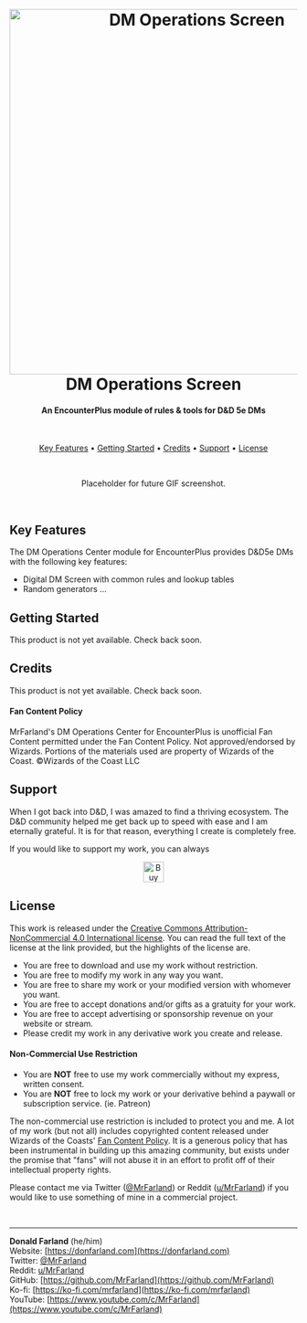 <h1 align="center">
    <br>
    <img src="https://donfarland.com/wp-content/uploads/2021/07/1.png" alt="DM Operations Screen" width="640">
    <br>
    DM Operations Screen
    <br>
</h1>
<h4 align="center">An EncounterPlus module of rules & tools for D&D 5e DMs</h4>
<br>
<p align="center">
  <a href="#key-features">Key Features</a> •
  <a href="#getting-started">Getting Started</a> •
  <a href="#credits">Credits</a> •
  <a href="#support">Support</a> •
  <a href="#license">License</a>
</p>

<br>
<p align="center">Placeholder for future GIF screenshot.</p>
<br>

## Key Features
The DM Operations Center module for EncounterPlus provides D&D5e DMs with the following key features:
- Digital DM Screen with common rules and lookup tables
- Random generators ...

## Getting Started
This product is not yet available. Check back soon.

## Credits
This product is not yet available. Check back soon.


#### Fan Content Policy
MrFarland's DM Operations Center for EncounterPlus is unofficial Fan Content permitted under the Fan Content Policy. Not approved/endorsed by Wizards. Portions of the materials used are property of Wizards of the Coast. ©Wizards of the Coast LLC

## Support
When I got back into D&D, I was amazed to find a thriving ecosystem. The D&D community helped me get back up to speed with ease and I am eternally grateful. It is for that reason, everything I create is completely free. 

If you would like to support my work, you can always
<p align="center"><a href='https://ko-fi.com/P5P25BI72' target='_blank'><img height='36' style='border:0px;height:36px;' src='https://cdn.ko-fi.com/cdn/kofi3.png?v=2' border='0' alt='Buy Me a Coffee at ko-fi.com' /></a></p>


## License
This work is released under the [Creative Commons Attribution-NonCommercial 4.0 International license](https://creativecommons.org/licenses/by-nc/4.0/). You can read the full text of the license at the link provided, but the highlights of the license are.
- You are free to download and use my work without restriction.
- You are free to modify my work in any way you want.
- You are free to share my work or your modified version with whomever you want.
- You are free to accept donations and/or gifts as a gratuity for your work.
- You are free to accept advertising or sponsorship revenue on your website or stream.
- Please credit my work in any derivative work you create and release.

#### Non-Commercial Use Restriction
- You are **NOT** free to use my work commercially without my express, written consent.
- You are **NOT** free to lock my work or your derivative behind a paywall or subscription service. (ie. Patreon)

The non-commercial use restriction is included to protect you and me. A lot of my work (but not all) includes copyrighted content released under Wizards of the Coasts' [Fan Content Policy](https://company.wizards.com/en/legal/fancontentpolicy). It is a generous policy that has been instrumental in building up this amazing community, but exists under the promise that "fans" will not abuse it in an effort to profit off of their intellectual property rights.

Please contact me via Twitter ([@MrFarland](https://twitter.com/MrFarland)) or Reddit ([u/MrFarland](https://www.reddit.com/user/MrFarland)) if you would like to use something of mine in a commercial project.

<br>

---
 **Donald Farland** (he/him)<br>
 Website: [https://donfarland.com](https://donfarland.com)<br>
 Twitter: [@MrFarland](https://twitter.com/MrFarland)<br>
 Reddit: [u/MrFarland](https://www.reddit.com/user/MrFarland)<br>
 GitHub: [https://github.com/MrFarland](https://github.com/MrFarland)<br>
 Ko-fi: [https://ko-fi.com/mrfarland](https://ko-fi.com/mrfarland)<br>
 YouTube: [https://www.youtube.com/c/MrFarland](https://www.youtube.com/c/MrFarland)
